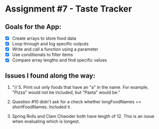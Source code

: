 # Assignment #7 - Taste Tracker

## Goals for the App:
- [x] Create arrays to store food data
- [x] Loop through and log specific outputs
- [x] Write and call a function using a parameter
- [x] Use conditionals to filter items
- [x] Compare array lengths and find specific values

## Issues I found along the way:
1. "// 5. Print out only foods that have an "a" in the name. For example, "Pizza" would not be included, but "Pasta" would be."

2. Question #10 didn't ask for a check whether longFoodNames == shortFoodNames. Included it.

3. Spring Rolls and Clam Chwoder both have length of 12. This is an issue when evaluating which is longest.
